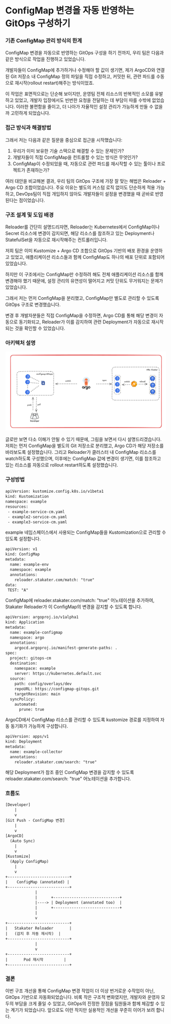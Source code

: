 # ConfigMap 변경을 자동 반영하는 GitOps 구성하기 


### 기존 ConfigMap 관리 방식의 한계
ConfigMap 변경을 자동으로 반영하는 GitOps 구성을 하기 전까지, 우리 팀은 다음과 같은 방식으로 작업을 진행하고 있었습니다.

개발자들이 ConfigMap에 추가하거나 수정해야 할 값이 생기면, 제가 ArgoCD와 연결된 Git 저장소 내 ConfigMap 정의 파일을 직접 수정하고, 커밋한 뒤, 관련 파드를 수동으로 재시작(rollout restart)해주는 방식이었죠.

이 작업은 표면적으로는 단순해 보이지만, 운영팀 전체 리소스의 반복적인 소모를 유발하고 있었고, 개발자 입장에서도 빈번한 요청을 전달하는 데 부담이 따를 수밖에 없었습니다.
이러한 불편함을 줄이고, 더 나아가 자율적인 설정 관리가 가능하게 만들 수 없을까 고민하게 되었습니다.

### 접근 방식과 해결방법
그래서 저는 다음과 같은 질문을 중심으로 접근을 시작했습니다:
1. 우리가 이미 보유한 기술 스택으로 해결할 수 있는 문제인가?
2. 개발자들이 직접 ConfigMap을 컨트롤할 수 있는 방식은 무엇인가?
3. ConfigMap이 수정되었을 때, 자동으로 관련 파드를 재시작할 수 있는 툴이나 프로젝트가 존재하는가?

여러 대안을 비교해본 결과, 우리 팀의 GitOps 구조에 가장 잘 맞는 해법은 Reloader + Argo CD 조합이었습니다.
주요 이유는 별도의 커스텀 로직 없이도 단순하게 적용 가능하고, DevOps팀이 직접 개입하지 않아도 개발자들이 설정을 변경했을 때 곧바로 반영된다는 점이었습니다.

### 구조 설계 및 도입 배경
Reloader를 간단히 설명드리자면, Reloader는 Kubernetes에서 ConfigMap이나 Secret 리소스에 변경이 감지되면, 해당 리소스를 참조하고 있는 Deployment나 StatefulSet을 자동으로 재시작해주는 컨트롤러입니다.

저희 팀은 이미 Kustomize + Argo CD 조합으로 GitOps 기반의 배포 환경을 운영하고 있었고, 애플리케이션 리소스들과 함께 ConfigMap도 하나의 배포 단위로 포함되어 있었습니다.

하지만 이 구조에서는 ConfigMap만 수정하려 해도 전체 애플리케이션 리소스를 함께 변경해야 했기 때문에, 설정 관리의 유연성이 떨어지고 커밋 단위도 무거워지는 문제가 있었습니다.

그래서 저는 먼저 ConfigMap을 분리했고, ConfigMap만 별도로 관리할 수 있도록 GitOps 구조로 변경했습니다.

변경 후 개발자분들은 직접 ConfigMap을 수정하면, Argo CD를 통해 해당 변경이 자동으로 동기화되고, Reloader가 이를 감지하여 관련 Deployment가 자동으로 재시작되는 것을 확인할 수 있었습니다.



### 아키텍처 설명
![Configmap-GitOps](img.png)

글로만 보면 다소 이해가 안될 수 있기 때문에, 그림을 보면서 다시 설명드리겠습니다.
저희는 먼저 ConfigMap을 별도의 Git 저장소로 분리했고, Argo CD가 해당 저장소를 바라보도록 설정했습니다.
그리고 Reloader가 클러스터 내 ConfigMap 리소스를 watch하도록 구성했으며,
이후에는 ConfigMap 값에 변경이 생기면, 이를 참조하고 있는 리소스를 자동으로 rollout restart하도록 설정했습니다.



### 구성방법

```shell
apiVersion: kustomize.config.k8s.io/v1beta1
kind: Kustomization
namespace: example
resources:
 - example-service-cm.yaml
 - example2-service-cm.yaml
 - example3-service-cm.yaml
```
example 네임스페이스에서 사용되는 ConfigMap들을 Kustomization으로 관리할 수 있도록 설정합니다.



```shell
apiVersion: v1
kind: ConfigMap
metadata:
  name: example-env
  namespace: example
  annotations:
    reloader.stakater.com/match: "true"
data:
 TEST: "A"
```
ConfigMap에 reloader.stakater.com/match: "true" 어노테이션을 추가하여, Stakater Reloader가 이 ConfigMap의 변경을 감지할 수 있도록 합니다.

```shell
apiVersion: argoproj.io/v1alpha1
kind: Application
metadata:
  name: example-configmap
  namespace: argo
  annotations:
    argocd.argoproj.io/manifest-generate-paths: .
spec:
  project: gitops-cm
  destination:
    namespace: example
    server: https://kubernetes.default.svc
  source:
    path: config/overlays/dev
    repoURL: https://configmap-gitops.git
    targetRevision: main
  syncPolicy:
    automated:
      prune: true
```
ArgoCD에서 ConfigMap 리소스를 관리할 수 있도록 kustomize 경로를 지정하여 자동 동기화가 가능하게 구성합니다.



```shell
apiVersion: apps/v1
kind: Deployment
metadata:
  name: example-collector
  annotations:
    reloader.stakater.com/search: "true"
```
해당 Deployment가 참조 중인 ConfigMap 변경을 감지할 수 있도록 reloader.stakater.com/search: "true" 어노테이션을 추가합니다.

### 흐름도

```shell
[Developer]
    |
    v
[Git Push - ConfigMap 변경]
    |
    v
[ArgoCD]
  (Auto Sync)
    |
    v
[Kustomize]
  (Apply ConfigMap)
    |
    v
+---------------------------+
|    ConfigMap (annotated) |
+---------------------------+
             |
             |      +-----------------------------+
             |----> | Deployment (annotated too)  |
             |      +-----------------------------+
             |
             v
+---------------------------+
|   Stakater Reloader       |
|   (감지 후 자동 재시작)  |
+---------------------------+
             |
             v
+---------------------------+
|       Pod 재시작         |
+---------------------------+

```



### 결론
이번 구조 개선을 통해 ConfigMap 변경 작업이 더 이상 번거로운 수작업이 아닌, GitOps 기반으로 자동화되었습니다. 비록 작은 구조적 변화였지만, 개발자와 운영자 모두의 부담을 크게 줄일 수 있었고, GitOps의 진정한 장점을 팀원들과 함께 체감할 수 있는 계기가 되었습니다. 앞으로도 이런 작지만 실용적인 개선을 꾸준히 이어가 보려 합니다.

